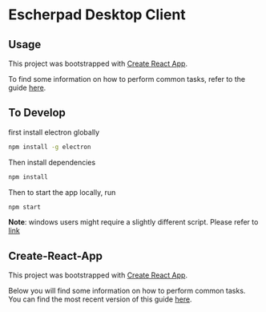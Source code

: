 # Escherpad Desktop Client

## Usage

This project was bootstrapped with [Create React App](https://github.com/facebookincubator/create-react-app).

To find some information on how to perform common tasks, refer to the guide [here](https://github.com/facebookincubator/create-react-app/blob/master/packages/react-scripts/template/README.md).

## To Develop
first install electron globally
```sh
npm install -g electron
```

Then install dependencies
```sh
npm install
```

Then to start the app locally, run
```bash
npm start
```

**Note**: windows users might require a slightly different script. Please refer to [link](https://medium.freecodecamp.com/building-an-electron-application-with-create-react-app-97945861647c)

## Create-React-App

This project was bootstrapped with [Create React App](https://github.com/facebookincubator/create-react-app).

Below you will find some information on how to perform common tasks.<br>
You can find the most recent version of this guide [here](https://github.com/facebookincubator/create-react-app/blob/master/packages/react-scripts/template/README.md).

